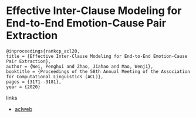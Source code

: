 # Effective Inter-Clause Modeling for End-to-End Emotion-Cause Pair Extraction

```
@inproceedings{rankcp_acl20,
title = {Effective Inter-Clause Modeling for End-to-End Emotion-Cause Pair Extraction},
author = {Wei, Penghui and Zhao, Jiahao and Mao, Wenji},
booktitle = {Proceedings of the 58th Annual Meeting of the Association for Computational Linguistics (ACL)},
pages = {3171--3181},
year = {2020}
```

links
- [aclweb](https://www.aclweb.org/anthology/2020.acl-main.289/)
